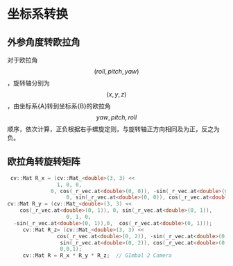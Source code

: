 # 坐标系转换

## 外参角度转欧拉角

对于欧拉角$$(roll,pitch,yaw)$$，旋转轴分别为$$(x,y,z)$$，由坐标系{A}转到坐标系{B}的欧拉角$$yaw,pitch,roll$$顺序，依次计算，正负根据右手螺旋定则，与旋转轴正方向相同及为正，反之为负。



## 欧拉角转旋转矩阵





```cpp
 cv::Mat R_x = (cv::Mat_<double>(3, 3) << 
                1, 0, 0,
              0, cos(_r_vec.at<double>(0, 0)), -sin(_r_vec.at<double>(0, 0)),
                   0, sin(_r_vec.at<double>(0, 0)), cos(_r_vec.at<double>(0, 0)));
cv::Mat R_y = (cv::Mat_<double>(3, 3) << 
    cos(_r_vec.at<double>(0, 1)), 0, sin(_r_vec.at<double>(0, 1)),
                   0, 1, 0,
  -sin(_r_vec.at<double>(0, 1)),0,  cos(_r_vec.at<double>(0, 1)));
     cv::Mat R_z= (cv::Mat_<double>(3, 3) <<
                cos(_r_vec.at<double>(0, 2)), -sin(_r_vec.at<double>(0, 2)),0,
                 sin(_r_vec.at<double>(0, 2)), cos(_r_vec.at<double>(0, 2)),0,
                 0,0,1);
     cv::Mat R = R_x * R_y * R_z;  // GImbal 2 Camera 
```



